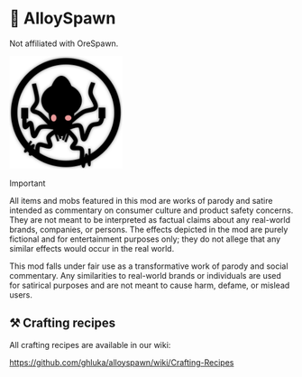 # 🦑 AlloySpawn
Not affiliated with OreSpawn.

<img src="resources/logo.png" width="200">

> [!IMPORTANT]  
> All items and mobs featured in this mod are works of parody and satire intended as commentary on consumer culture and product safety concerns. They are not meant to be interpreted as factual claims about any real-world brands, companies, or persons. The effects depicted in the mod are purely fictional and for entertainment purposes only; they do not allege that any similar effects would occur in the real world.
> 
> This mod falls under fair use as a transformative work of parody and social commentary. Any similarities to real-world brands or individuals are used for satirical purposes and are not meant to cause harm, defame, or mislead users.

## ⚒️ Crafting recipes

All crafting recipes are available in our wiki:

https://github.com/ghluka/alloyspawn/wiki/Crafting-Recipes